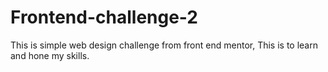 # Frontend-challenge-2
This is simple web design challenge from front end mentor, This is to learn and hone my skills.
